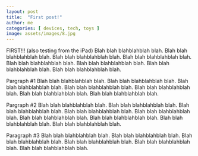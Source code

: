 ```yaml
---
layout: post
title:  "First post!"
author: me
categories: [ devices, tech, toys ]
image: assets/images/8.jpg
---
```

FIRST!!! (also testing from the iPad) Blah blah blahblahblah blah.  Blah blah blahblahblah blah.  Blah blah blahblahblah blah.  Blah blah blahblahblah blah.  Blah blah blahblahblah blah.  Blah blah blahblahblah blah.  Blah blah blahblahblah blah.  Blah blah blahblahblah blah. 

Pargraph #1 Blah blah blahblahblah blah.  Blah blah blahblahblah blah.  Blah blah blahblahblah blah.  Blah blah blahblahblah blah. 
Blah blah blahblahblah blah.  Blah blah blahblahblah blah.  Blah blah blahblahblah blah. 

Pargraph #2 Blah blah blahblahblah blah.  Blah blah blahblahblah blah.  Blah blah blahblahblah blah.  Blah blah blahblahblah blah.  Blah blah blahblahblah blah. 
Blah blah blahblahblah blah.  Blah blah blahblahblah blah.  Blah blah blahblahblah blah.  Blah blah blahblahblah blah. 

Paragraph #3 Blah blah blahblahblah blah.  Blah blah blahblahblah blah.  Blah blah blahblahblah blah.  Blah blah blahblahblah blah.  Blah blah blahblahblah blah.  Blah blah blahblahblah blah. 
